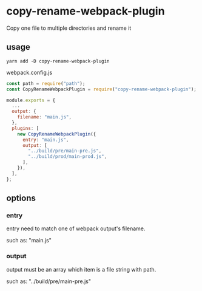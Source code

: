 # copy-rename-webpack-plugin
Copy one file to multiple directories and rename it


## usage
```shell
yarn add -D copy-rename-webpack-plugin
```

webpack.config.js
```js
const path = require("path");
const CopyRenameWebpackPlugin = require("copy-rename-webpack-plugin");

module.exports = {
  ...
  output: {
    filename: "main.js",
  },
  plugins: [
    new CopyRenameWebpackPlugin({
      entry: "main.js",
      output: [
        "../build/pre/main-pre.js",
        "../build/prod/main-prod.js",
      ],
    }),
  ],
};
```

## options

### entry
entry need to match one of webpack output's filename.

such as: "main.js"

### output
output must be an array which item is a file string with path.

such as: "../build/pre/main-pre.js"
